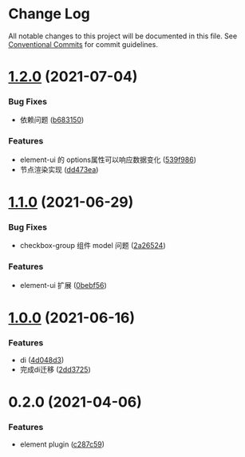 # Change Log

All notable changes to this project will be documented in this file.
See [Conventional Commits](https://conventionalcommits.org) for commit guidelines.

# [1.2.0](https://github.com/fyl080801/json-to-render/compare/@json2render/plugin-elementui@1.1.0...@json2render/plugin-elementui@1.2.0) (2021-07-04)


### Bug Fixes

* 依赖问题 ([b683150](https://github.com/fyl080801/json-to-render/commit/b683150dd5b72b141bf35ac7bf4dba59e1a33941))


### Features

* element-ui 的 options属性可以响应数据变化 ([539f986](https://github.com/fyl080801/json-to-render/commit/539f986e0b633c6bb18eb00ffd6e68dc3ab5fbc7))
* 节点渲染实现 ([dd473ea](https://github.com/fyl080801/json-to-render/commit/dd473ea22447e677f9f74d3bb07bb68de054c87d))





# [1.1.0](https://github.com/fyl080801/json-to-render/compare/@json2render/plugin-elementui@1.0.0...@json2render/plugin-elementui@1.1.0) (2021-06-29)


### Bug Fixes

* checkbox-group 组件 model 问题 ([2a26524](https://github.com/fyl080801/json-to-render/commit/2a265242bacf9178a502429cb2f7672841bc780f))


### Features

* element-ui 扩展 ([0bebf56](https://github.com/fyl080801/json-to-render/commit/0bebf562bd0d73565a916ed67bc6a9ae16d7b9fa))





# [1.0.0](https://github.com/fyl080801/json-to-render/compare/@json2render/plugin-elementui@0.2.0...@json2render/plugin-elementui@1.0.0) (2021-06-16)


### Features

* di ([4d048d3](https://github.com/fyl080801/json-to-render/commit/4d048d354c4930ad6e4aa3e57a1a03f59362bcc0))
* 完成di迁移 ([2dd3725](https://github.com/fyl080801/json-to-render/commit/2dd372528cbc5d87852946b00f56f8b984464cdf))





# 0.2.0 (2021-04-06)


### Features

* element plugin ([c287c59](https://github.com/fyl080801/json-to-render/commit/c287c596ed70bb97238be64c3410a778f012ba9a))
